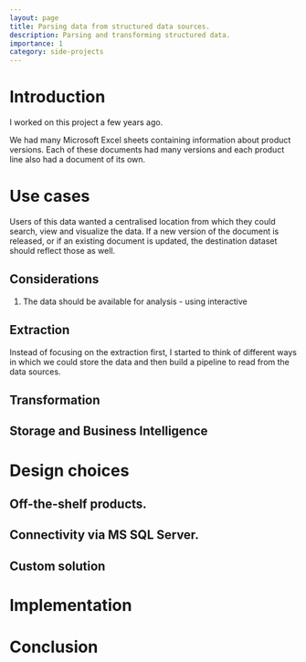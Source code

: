 ```yaml
---
layout: page
title: Parsing data from structured data sources.
description: Parsing and transforming structured data.
importance: 1
category: side-projects
---
```


# Introduction
I worked on this project a few years ago.

We had many Microsoft Excel sheets containing information about product versions. Each of these documents had many versions and each product line also had a document of its own.

# Use cases
Users of this data wanted a centralised location from which they could search, view and visualize the data. If a new version of the document is released, or if an existing document is updated, the destination dataset should reflect those as well.

## Considerations
1. The data should be available for analysis - using interactive 

## Extraction
Instead of focusing on the extraction first, I started to think of different ways in which we could store the data and then build a pipeline to read from the data sources.


## Transformation

## Storage and Business Intelligence



# Design choices
## Off-the-shelf products.
## Connectivity via MS SQL Server.
## Custom solution

# Implementation


# Conclusion
